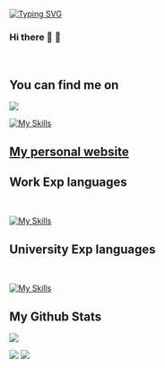 
[![Typing SVG](https://readme-typing-svg.demolab.com?font=Fira+Code&duration=2500&pause=500&multiline=true&random=false&width=600&height=120&lines=Jason+Kakandris+;Electrical+and+Computer+Engineering+student)](https://git.io/typing-svg)


### Hi there 👋 🦆

<br/>

## You can find me on 
<!--
<a href="https://gkos.dev/Resume.pdf">
    <img src="https://img.shields.io/badge/PDF-CV-red?style=flat-square&logo=adobe">
</a>  --> 
 <a href="https://www.linkedin.com/in/iasonas-kakandris-498688209/">
    <img src="https://img.shields.io/badge/-Linkedin-blue?style=flat-square&logo=linkedin"/></a>
    

 [![My Skills](https://skillicons.dev/icons?i=gitlab)](https://gitlab.com/deepblue597)

 ## [My personal website](https://deepblue597-github-io.vercel.app/)
<!--</a>
<a href="mailto:georgiou.kostas94@gmail.com">
    <img src="https://img.shields.io/badge/-Email-red?style=flat-square&logo=gmail&logoColor=white">
</a>
<a href='https://scholar.google.com/citations?user=b___QQ8AAAAJ&hl=en&authuser=1&oi=sra' target="_blank">
    <img alt='GoogleScholar' src='https://img.shields.io/badge/Scholar-100000?style=flat&logo=GoogleScholar&logoColor=white&&color=0181FF'>
</a>
<a href="https://pypi.org/user/drkostas/">
    <img src="https://img.shields.io/badge/PyPi-drkostas-blue?style=flat-square&logo=pypi&logoColor=white">
</a> --> 


## Work Exp languages  
<br/>

[![My Skills](https://skillicons.dev/icons?i=ts,html,css,angular,js,flutter,dart)](https://skillicons.dev)

## University Exp languages 
<br/>

[![My Skills](https://skillicons.dev/icons?i=python,cpp,java,arduino,matlab,mysql)](https://skillicons.dev)

## My Github Stats

![](http://github-profile-summary-cards.vercel.app/api/cards/profile-details?username=deepblue597&theme=2077)

![](http://github-profile-summary-cards.vercel.app/api/cards/repos-per-language?username=deepblue597&theme=2077)
![](http://github-profile-summary-cards.vercel.app/api/cards/most-commit-language?username=deepblue597&theme=2077)
 

<!--
**deepblue597/deepblue597** is a ✨ _special_ ✨ repository because its `README.md` (this file) appears on your GitHub profile.

Here are some ideas to get you started:

- 🔭 I’m currently working on ...
- 🌱 I’m currently learning ...
- 👯 I’m looking to collaborate on ...
- 🤔 I’m looking for help with ...
- 💬 Ask me about ...
- 📫 How to reach me: ...
- 😄 Pronouns: ...
- ⚡ Fun fact: ...
-->
